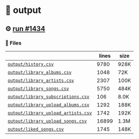 # 📝  output 

## ⚙️ [run #1434](https://github.com/jwenerd/ytm-dl/actions/runs/9443608418)

### 📁 Files

|                                                                         |lines|size|
|-------------------------------------------------------------------------|-----|----|
|[`output/history.csv` ](output/history.csv)                              |9780 |928K|
|[`output/library_albums.csv` ](output/library_albums.csv)                |1048 |72K |
|[`output/library_artists.csv` ](output/library_artists.csv)              |2307 |100K|
|[`output/library_songs.csv` ](output/library_songs.csv)                  |5750 |484K|
|[`output/library_subscriptions.csv` ](output/library_subscriptions.csv)  |106  |8.0K|
|[`output/library_upload_albums.csv` ](output/library_upload_albums.csv)  |1292 |188K|
|[`output/library_upload_artists.csv` ](output/library_upload_artists.csv)|1742 |192K|
|[`output/library_upload_songs.csv` ](output/library_upload_songs.csv)    |16899|1.3M|
|[`output/liked_songs.csv` ](output/liked_songs.csv)                      |1745 |148K|